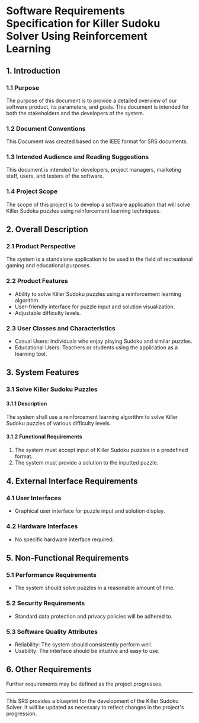
# Software Requirements Specification for Killer Sudoku Solver Using Reinforcement Learning

## 1. Introduction
### 1.1 Purpose
The purpose of this document is to provide a detailed overview of our software product, its parameters, and goals. This document is intended for both the stakeholders and the developers of the system.

### 1.2 Document Conventions
This Document was created based on the IEEE format for SRS documents.

### 1.3 Intended Audience and Reading Suggestions
This document is intended for developers, project managers, marketing staff, users, and testers of the software.

### 1.4 Project Scope
The scope of this project is to develop a software application that will solve Killer Sudoku puzzles using reinforcement learning techniques.

## 2. Overall Description
### 2.1 Product Perspective
The system is a standalone application to be used in the field of recreational gaming and educational purposes.

### 2.2 Product Features
- Ability to solve Killer Sudoku puzzles using a reinforcement learning algorithm.
- User-friendly interface for puzzle input and solution visualization.
- Adjustable difficulty levels.

### 2.3 User Classes and Characteristics
- Casual Users: Individuals who enjoy playing Sudoku and similar puzzles.
- Educational Users: Teachers or students using the application as a learning tool.

## 3. System Features
### 3.1 Solve Killer Sudoku Puzzles
#### 3.1.1 Description
The system shall use a reinforcement learning algorithm to solve Killer Sudoku puzzles of various difficulty levels.

#### 3.1.2 Functional Requirements
1. The system must accept input of Killer Sudoku puzzles in a predefined format.
2. The system must provide a solution to the inputted puzzle.

## 4. External Interface Requirements
### 4.1 User Interfaces
- Graphical user interface for puzzle input and solution display.

### 4.2 Hardware Interfaces
- No specific hardware interface required.

## 5. Non-Functional Requirements
### 5.1 Performance Requirements
- The system should solve puzzles in a reasonable amount of time.

### 5.2 Security Requirements
- Standard data protection and privacy policies will be adhered to.

### 5.3 Software Quality Attributes
- Reliability: The system should consistently perform well.
- Usability: The interface should be intuitive and easy to use.

## 6. Other Requirements
Further requirements may be defined as the project progresses.

---

This SRS provides a blueprint for the development of the Killer Sudoku Solver. It will be updated as necessary to reflect changes in the project's progression.

